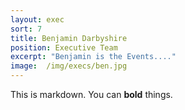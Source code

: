 ```yaml
---
layout: exec
sort: 7
title: Benjamin Darbyshire
position: Executive Team
excerpt: "Benjamin is the Events...."
image:  /img/execs/ben.jpg
---
```


This is markdown. You can **bold** things.